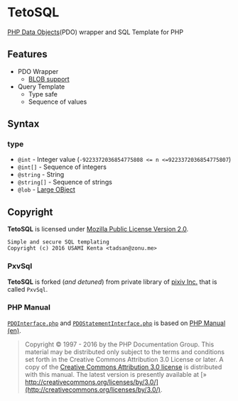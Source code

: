 TetoSQL
=======

[PHP Data Objects](http://php.net/manual/book.pdo.php)(PDO) wrapper and SQL Template for PHP

Features
--------

- PDO Wrapper
  - [BLOB support](http://php.net/manual/pdo.lobs.php)
- Query Template
  - Type safe
  - Sequence of values

Syntax
------

### type

* `@int` - Integer value (`-9223372036854775808 <= n <=9223372036854775807`)
* `@int[]` - Sequence of integers
* `@string` - String
* `@string[]` - Sequence of strings
* `@lob` - [Large OBject](http://php.net/manual/pdo.lobs.php)

Copyright
---------

**TetoSQL** is licensed under [Mozilla Public License Version 2.0](https://www.mozilla.org/en-US/MPL/2.0/).

    Simple and secure SQL templating
    Copyright (c) 2016 USAMI Kenta <tadsan@zonu.me>

### PxvSql

**TetoSQL** is forked (*and detuned*) from private library of [pixiv Inc.](http://www.pixiv.co.jp/) that is called `PxvSql`.

### PHP Manual

[`PDOInterface.php`](http://php.net/manual/en/class.pdo.php) and [`PDOStatementInterface.php`](http://php.net/manual/en/class.pdostatement.php) is based on [PHP Manual (en)](http://php.net/manual/en/index.php).

> Copyright © 1997 - 2016 by the PHP Documentation Group. This material may be distributed only subject to the terms and conditions set forth in the Creative Commons Attribution 3.0 License or later. A copy of the [Creative Commons Attribution 3.0 license](http://php.net/manual/en/copyright.php) is distributed with this manual. The latest version is presently available at [» http://creativecommons.org/licenses/by/3.0/](http://creativecommons.org/licenses/by/3.0/).
